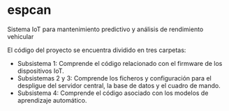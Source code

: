 # espcan
Sistema IoT para mantenimiento predictivo y análisis de rendimiento vehicular

El código del proyecto se encuentra dividido en tres carpetas:

- Subsistema 1: Comprende el código relacionado con el firmware de los dispositivos IoT.
- Subsistemas 2 y 3: Comprende los ficheros y configuración para el despligue del servidor central, la base de datos y el cuadro de mando.
- Subsistema 4: Comprende el código asociado con los modelos de aprendizaje automático.
